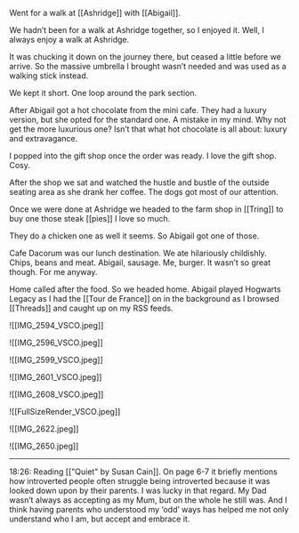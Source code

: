 Went for a walk at [[Ashridge]] with [[Abigail]]. 

We hadn’t been for a walk at Ashridge together, so I enjoyed it. Well, I always enjoy a walk at Ashridge.

It was chucking it down on the journey there, but ceased a little before we arrive. So the massive umbrella I brought wasn’t needed and was used as a walking stick instead.

We kept it short. One loop around the park section.

After Abigail got a hot chocolate from the mini cafe. They had a luxury version, but she opted for the standard one. A mistake in my mind. Why not get the more luxurious one? Isn’t that what hot chocolate is all about: luxury and extravagance.

I popped into the gift shop once the order was ready. I love the gift shop. Cosy.

After the shop we sat and watched the hustle and bustle of the outside seating area as she drank her coffee. The dogs got most of our attention.

Once we were done at Ashridge we headed to the farm shop in [[Tring]] to buy one those steak [[pies]] I love so much. 

They do a chicken one as well it seems. So Abigail got one of those.

Cafe Dacorum was our lunch destination. We ate hilariously childishly. Chips, beans and meat. Abigail, sausage. Me, burger. It wasn’t so great though. For me anyway.

Home called after the food. So we headed home. Abigail played Hogwarts Legacy as I had the [[Tour de France]] on in the background as I browsed [[Threads]] and caught up on my RSS feeds.

![[IMG_2594_VSCO.jpeg]]

![[IMG_2596_VSCO.jpeg]]

![[IMG_2599_VSCO.jpeg]]

![[IMG_2601_VSCO.jpeg]]

![[IMG_2608_VSCO.jpeg]]

![[FullSizeRender_VSCO.jpeg]]

![[IMG_2622.jpeg]]

![[IMG_2650.jpeg]]

***

18:26: Reading [["Quiet" by Susan Cain]]. On page 6-7 it briefly mentions how introverted people often struggle being introverted because it was looked down upon by their parents. I was lucky in that regard. My Dad wasn’t always as accepting as my Mum, but on the whole he still was. And I think having parents who understood my ‘odd’ ways has helped me not only understand who I am, but accept and embrace it.